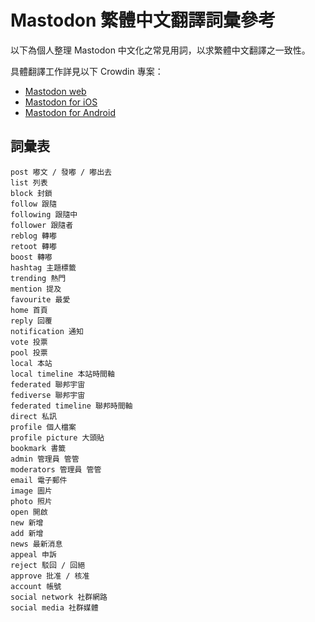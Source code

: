 # Mastodon 繁體中文翻譯詞彙參考

以下為個人整理 Mastodon 中文化之常見用詞，以求繁體中文翻譯之一致性。

具體翻譯工作詳見以下 Crowdin 專案：

- [Mastodon web](https://crowdin.com/project/mastodon/zh-TW)
- [Mastodon for iOS](https://crowdin.com/project/mastodon-for-ios/zh-TW)
- [Mastodon for Android](https://crowdin.com/project/mastodon-for-android/zh-TW)

## 詞彙表

```tet
post 嘟文 / 發嘟 / 嘟出去
list 列表
block 封鎖
follow 跟隨
following 跟隨中
follower 跟隨者
reblog 轉嘟
retoot 轉嘟
boost 轉嘟
hashtag 主題標籤
trending 熱門
mention 提及
favourite 最愛
home 首頁
reply 回覆
notification 通知
vote 投票
pool 投票
local 本站
local timeline 本站時間軸
federated 聯邦宇宙
fediverse 聯邦宇宙
federated timeline 聯邦時間軸
direct 私訊
profile 個人檔案
profile picture 大頭貼
bookmark 書籤
admin 管理員 管管
moderators 管理員 管管
email 電子郵件
image 圖片
photo 照片
open 開啟
new 新增
add 新增
news 最新消息
appeal 申訴
reject 駁回 / 回絕
approve 批准 / 核准
account 帳號
social network 社群網路
social media 社群媒體
```
